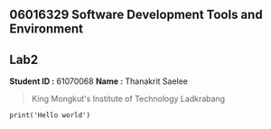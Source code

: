 ## 06016329 Software Development Tools and Environment
## Lab2
**Student ID :** 61070068
**Name :** Thanakrit Saelee

 
> King Mongkut's Institute of Technology Ladkrabang

```
print('Hello world')
```



